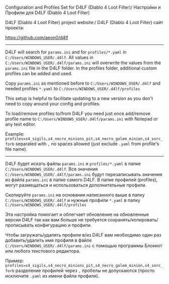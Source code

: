 Configuration and Profiles Set for D4LF (Diablo 4 Loot Filter)/
Настройки и Профили для D4LF (Diablo 4 Loot Filter)

D4LF (Diablo 4 Loot Filter) project website:/
D4LF (Diablo 4 Loot Filter) сайт проекта:

https://github.com/aeon0/d4lf

-------------------------
D4LF will search for `params.ini` and for `profiles/*.yaml` in `C:/Users/WINDOWS_USER/.d4lf`.
All values in `C:/Users/WINDOWS_USER/.d4lf/params.ini` will overwrite the values from the `params.ini` file in the D4LF folder.
In the profiles folder, additional custom profiles can be added and used.

Copy `params.ini` as mentioned before to `C:/Users/WINDOWS_USER/.d4lf`
and needed profiles `*.yaml` to `C:/Users/WINDOWS_USER/.d4lf/profiles`

This setup is helpful to facilitate updating to a new version as you don't need to copy around your config and profiles.

To load/remove profiles to/from D4LF you need just once add/remove profile name to `C:/Users/WINDOWS_USER/.d4lf/params.ini` with Notepad or any text editor.

Example:
`profiles=s4_sigils,s4_necro_minions_pit,s4_necro_golem_minion,s4_sorc_forb`
separated with `,` no spaces allowed (just exclude `.yaml` from profile's file name).

-------------------------
D4LF будет искать файлы `params.ini` и  `profiles/*.yaml` в папке `C:/Users/WINDOWS_USER/.d4lf`.
Все значения `C:/Users/WINDOWS_USER/.d4lf/params.ini` будут перезаписывать значения из файла `params.ini` в папке самого D4LF.
В папке профилей (profiles), могут размещаться и использоваться дополнительные профили.

Скопируйте `params.ini` на основании написанного выше в папку `C:/Users/WINDOWS_USER/.d4lf`
и нужные профили `*.yaml` в папку `C:/Users/WINDOWS_USER/.d4lf/profiles`

Эта настройка помогает и облегчает обновление на обновленные версии D4LF так как вам больше не требуется сохранять/копировать/прописывать конфигурацию и профили.

Чтобы загружать/удалять профили в/из D4LF вам необходимо один раз добавить/удалить имя профиля в файле `C:/Users/WINDOWS_USER/.d4lf/params.ini` с помощью программы Блокнот или любого текстового редактора.

Пример:
`profiles=s4_sigils,s4_necro_minions_pit,s4_necro_golem_minion,s4_sorc_forb`
разделение профилей через `,` пробелы не допускаются (просто исключите `.yaml` из имени файла профиля).
